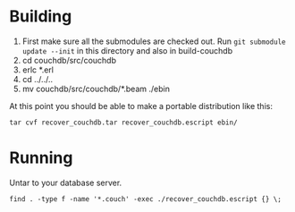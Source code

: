 # Building

1. First make sure all the submodules are checked out.
   Run `git submodule update --init` in this directory
   and also in build-couchdb
1. cd couchdb/src/couchdb
1. erlc *.erl
1. cd ../../..
1. mv couchdb/src/couchdb/*.beam ./ebin

At this point you should be able to make a portable distribution like this:

    tar cvf recover_couchdb.tar recover_couchdb.escript ebin/

# Running

Untar to your database server.

    find . -type f -name '*.couch' -exec ./recover_couchdb.escript {} \;
